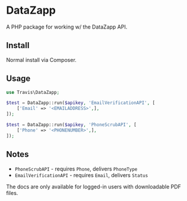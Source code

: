 # DataZapp

A PHP package for working w/ the DataZapp API.

## Install

Normal install via Composer.

## Usage

```php
use Travis\DataZapp;

$test = DataZapp::run($apikey, 'EmailVerificationAPI', [
    ['Email' => '<EMAILADDRESS>',],
]);

$test = DataZapp::run($apikey, 'PhoneScrubAPI', [
    ['Phone' => '<PHONENUMBER>',],
]);
```

## Notes

- ``PhoneScrubAPI`` - requires ``Phone``, delivers ``PhoneType``
- ``EmailVerificationAPI`` - requires ``Email``, delivers ``Status``

The docs are only available for logged-in users with downloadable PDF files.